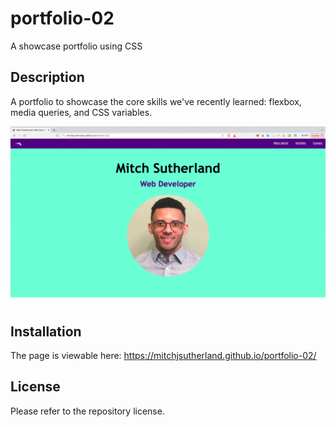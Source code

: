 # portfolio-02
A showcase portfolio using CSS

## Description

A portfolio to showcase the core skills we've recently learned: flexbox, media queries, and CSS variables. 

![Screenshot of portfolio page](./images/screenshot2.png)

## Installation

The page is viewable here: https://mitchjsutherland.github.io/portfolio-02/

## License

Please refer to the repository license.